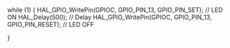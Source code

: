 while (1)
  {
	  HAL_GPIO_WritePin(GPIOC, GPIO_PIN_13, GPIO_PIN_SET); // LED ON
    HAL_Delay(500); // Delay
    HAL_GPIO_WritePin(GPIOC, GPIO_PIN_13, GPIO_PIN_RESET); // LED OFF

  }
